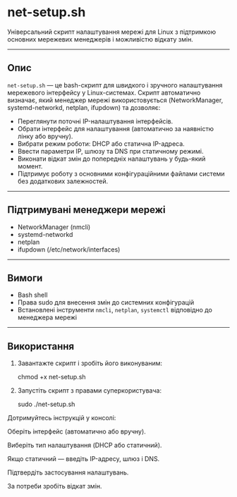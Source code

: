 # net-setup.sh

Універсальний скрипт налаштування мережі для Linux з підтримкою основних мережевих менеджерів і можливістю відкату змін.

---

## Опис

`net-setup.sh` — це bash-скрипт для швидкого і зручного налаштування мережевого інтерфейсу у Linux-системах. Скрипт автоматично визначає, який менеджер мережі використовується (NetworkManager, systemd-networkd, netplan, ifupdown) та дозволяє:

- Переглянути поточні IP-налаштування інтерфейсів.
- Обрати інтерфейс для налаштування (автоматично за наявністю лінку або вручну).
- Вибрати режим роботи: DHCP або статична IP-адреса.
- Ввести параметри IP, шлюзу та DNS при статичному режимі.
- Виконати відкат змін до попередніх налаштувань у будь-який момент.
- Підтримує роботу з основними конфігураційними файлами системи без додаткових залежностей.

---

## Підтримувані менеджери мережі

- NetworkManager (nmcli)
- systemd-networkd
- netplan
- ifupdown (/etc/network/interfaces)

---

## Вимоги

- Bash shell
- Права sudo для внесення змін до системних конфігурацій
- Встановлені інструменти `nmcli`, `netplan`, `systemctl` відповідно до менеджера мережі

---

## Використання

1. Завантажте скрипт і зробіть його виконуваним:

    chmod +x net-setup.sh

2. Запустіть скрипт з правами суперкористувача:

    sudo ./net-setup.sh

Дотримуйтесь інструкцій у консолі:

Оберіть інтерфейс (автоматично або вручну).

Виберіть тип налаштування (DHCP або статичний).

Якщо статичний — введіть IP-адресу, шлюз і DNS.

Підтвердіть застосування налаштувань.

За потреби зробіть відкат змін.
